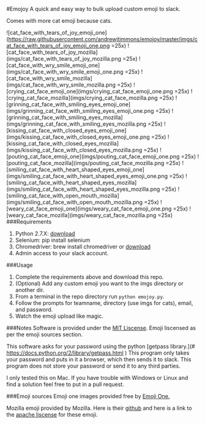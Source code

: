 #Emojoy
A quick and easy way to bulk upload custom emoji to slack.

Comes with more cat emoji because cats.

![cat_face_with_tears_of_joy_emoji_one](https://raw.githubusercontent.com/andrewjtimmons/emojoy/master/imgs/cat_face_with_tears_of_joy_emoji_one.png =25x)
![cat_face_with_tears_of_joy_mozilla](imgs/cat_face_with_tears_of_joy_mozilla.png =25x)
![cat_face_with_wry_smile_emoji_one](imgs/cat_face_with_wry_smile_emoji_one.png =25x)
![cat_face_with_wry_smile_mozilla](imgs/cat_face_with_wry_smile_mozilla.png =25x)
![crying_cat_face_emoji_one](imgs/crying_cat_face_emoji_one.png =25x)
![crying_cat_face_mozilla](imgs/crying_cat_face_mozilla.png =25x)
![grinning_cat_face_with_smiling_eyes_emoji_one](imgs/grinning_cat_face_with_smiling_eyes_emoji_one.png =25x)
![grinning_cat_face_with_smiling_eyes_mozilla](imgs/grinning_cat_face_with_smiling_eyes_mozilla.png =25x)
![kissing_cat_face_with_closed_eyes_emoji_one](imgs/kissing_cat_face_with_closed_eyes_emoji_one.png =25x)
![kissing_cat_face_with_closed_eyes_mozilla](imgs/kissing_cat_face_with_closed_eyes_mozilla.png =25x)
![pouting_cat_face_emoji_one](imgs/pouting_cat_face_emoji_one.png =25x)
![pouting_cat_face_mozilla](imgs/pouting_cat_face_mozilla.png =25x)
![smiling_cat_face_with_heart_shaped_eyes_emoji_one](imgs/smiling_cat_face_with_heart_shaped_eyes_emoji_one.png =25x)
![smiling_cat_face_with_heart_shaped_eyes_mozilla](imgs/smiling_cat_face_with_heart_shaped_eyes_mozilla.png =25x)
![smiling_cat_face_with_open_mouth_mozilla](imgs/smiling_cat_face_with_open_mouth_mozilla.png =25x)
![weary_cat_face_emoji_one](imgs/weary_cat_face_emoji_one.png =25x)
![weary_cat_face_mozilla](imgs/weary_cat_face_mozilla.png =25x)
###Requirements
1. Python 2.7.X: [download](https://www.python.org/downloads/)
2. Selenium: pip install selenium
3. Chromedriver:  brew install chromedriver or [download](https://sites.google.com/a/chromium.org/chromedriver/downloads)
4. Admin access to your slack account.

###Usage
1.  Complete the requirements above and download this repo.
2.  (Optional) Add any custom emoji you want to the imgs directory or another dir.
3.  From a terminal in the repo directory run `python emojoy.py`.
4.  Follow the prompts for teamname, directory (use imgs for cats), email, and password.
5.  Watch the emoji upload like magic.

###Notes
Software is provided under the [MIT Liscense](https://opensource.org/licenses/MIT).  Emoji liscensed as per the emoji sources section.

This software asks for your password using the python [getpass library.](# https://docs.python.org/2/library/getpass.html
)  This program only takes your password and puts in it a browser, which then sends it to slack.  This program does not store your password or send it to any third parties.

I only tested this on Mac.  If you have trouble with Windows or Linux and find a solution feel free to put in a pull request.

###Emoji sources
Emoji one images provided free by [Emoji One.](http://emojione.com/)

Mozilla emoji provided by Mozilla.  Here is their [github](https://github.com/mozilla/fxemoji/blob/gh-pages/LICENSE.md) and here is a link to the [apache liscense](http://www.apache.org/licenses/LICENSE-2.0) for these emoji.

